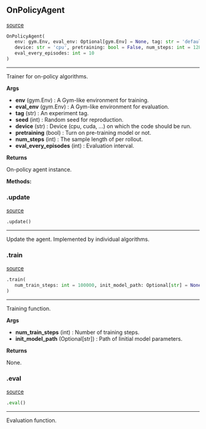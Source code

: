 #


## OnPolicyAgent
[source](https://github.com/RLE-Foundation/rllte/blob/main/rllte/common/on_policy_agent.py/#L37)
```python 
OnPolicyAgent(
   env: gym.Env, eval_env: Optional[gym.Env] = None, tag: str = 'default', seed: int = 1,
   device: str = 'cpu', pretraining: bool = False, num_steps: int = 128,
   eval_every_episodes: int = 10
)
```


---
Trainer for on-policy algorithms.


**Args**

* **env** (gym.Env) : A Gym-like environment for training.
* **eval_env** (gym.Env) : A Gym-like environment for evaluation.
* **tag** (str) : An experiment tag.
* **seed** (int) : Random seed for reproduction.
* **device** (str) : Device (cpu, cuda, ...) on which the code should be run.
* **pretraining** (bool) : Turn on pre-training model or not.
* **num_steps** (int) : The sample length of per rollout.
* **eval_every_episodes** (int) : Evaluation interval.


**Returns**

On-policy agent instance.


**Methods:**


### .update
[source](https://github.com/RLE-Foundation/rllte/blob/main/rllte/common/on_policy_agent.py/#L69)
```python
.update()
```

---
Update the agent. Implemented by individual algorithms.


### .train
[source](https://github.com/RLE-Foundation/rllte/blob/main/rllte/common/on_policy_agent.py/#L74)
```python
.train(
   num_train_steps: int = 100000, init_model_path: Optional[str] = None
)
```

---
Training function.


**Args**

* **num_train_steps** (int) : Number of training steps.
* **init_model_path** (Optional[str]) : Path of Iinitial model parameters.


**Returns**

None.

### .eval
[source](https://github.com/RLE-Foundation/rllte/blob/main/rllte/common/on_policy_agent.py/#L210)
```python
.eval()
```

---
Evaluation function.
